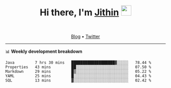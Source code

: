 <h1 align="center">Hi there, I'm <a href="https://jithset.github.io/" target="_blank">Jithin</a> <img
src="https://github.com/blackcater/blackcater/raw/main/images/Hi.gif" height="32" /></h1>

<br />

<p align="center">
  <a href="https://jithset.github.io">Blog</a> •
  <a href="https://twitter.com/jithset">Twitter</a>
</p>

---

📊 **Weekly development breakdown**

<!--START_SECTION:waka-->
```text
Java         7 hrs 30 mins   ███████████████████▓░░░░░   78.44 % 
Properties   43 mins         ██░░░░░░░░░░░░░░░░░░░░░░░   07.50 % 
Markdown     29 mins         █▒░░░░░░░░░░░░░░░░░░░░░░░   05.22 % 
YAML         25 mins         █░░░░░░░░░░░░░░░░░░░░░░░░   04.43 % 
SQL          13 mins         ▓░░░░░░░░░░░░░░░░░░░░░░░░   02.42 % 
```
<!--END_SECTION:waka-->


